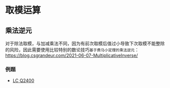 # 取模运算

## 乘法逆元
对于除法取模，与加减乘法不同，因为有前次取模后值过小导致下次取模不能整除的风险，因此需要使用比较特别的数论技巧`基于费马小定理的乘法逆元`：
https://blog.csgrandeur.com/2021-06-07-MultiplicativeInverse/  

### 例题
* [LC Q2400](./../Leetcode%20Practices/algorithms/medium/2400%20Number%20of%20Ways%20to%20Reach%20a%20Position%20After%20Exactly%20k%20Steps.java)
